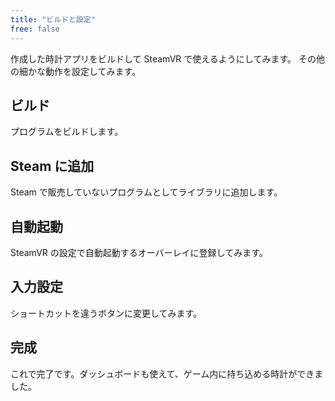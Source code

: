 ```yaml
---
title: "ビルドと設定"
free: false
---
```


作成した時計アプリをビルドして SteamVR で使えるようにしてみます。
その他の細かな動作を設定してみます。

## ビルド
プログラムをビルドします。

## Steam に追加
Steam で販売していないプログラムとしてライブラリに追加します。

## 自動起動
SteamVR の設定で自動起動するオーバーレイに登録してみます。

## 入力設定
ショートカットを違うボタンに変更してみます。

## 完成
これで完了です。ダッシュボードも使えて、ゲーム内に持ち込める時計ができました。